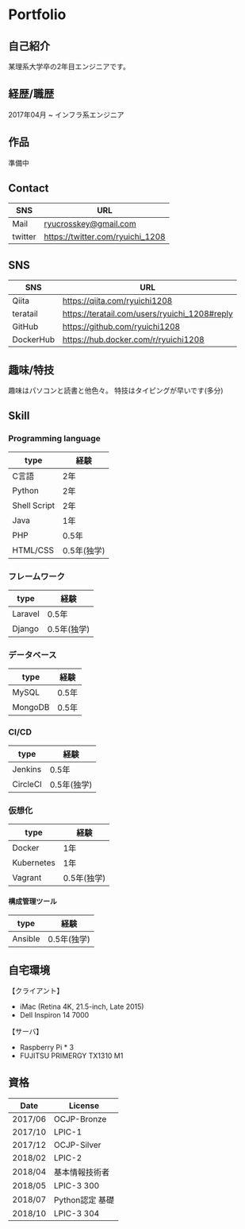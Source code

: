 # Portfolio

## 自己紹介

某理系大学卒の2年目エンジニアです。

## 経歴/職歴

2017年04月 ~ インフラ系エンジニア

## 作品

準備中

## Contact

|SNS|URL|
----|---- 
|Mail   |ryucrosskey@gmail.com|
|twitter|https://twitter.com/ryuichi_1208|

## SNS

|SNS|URL|
----|---- 
|Qiita|https://qiita.com/ryuichi1208|
|teratail|https://teratail.com/users/ryuichi_1208#reply|
|GitHub|https://github.com/ryuichi1208|
|DockerHub|https://hub.docker.com/r/ryuichi1208|

## 趣味/特技

趣味はパソコンと読書と他色々。
特技はタイピングが早いです(多分)

## Skill

### Programming language

| type | 経験 |
----|---- 
| C言語  | 2年 |
| Python | 2年 |
| Shell Script | 2年|
| Java   | 1年|
| PHP    | 0.5年|
| HTML/CSS | 0.5年(独学)|

### フレームワーク

| type | 経験 |
----|---- 
| Laravel | 0.5年 |
| Django  | 0.5年(独学) |

### データベース

| type | 経験 |
----|---- 
| MySQL | 0.5年 |
| MongoDB | 0.5年|

### CI/CD

| type | 経験 |
----|---- 
| Jenkins   | 0.5年       |
| CircleCI  | 0.5年(独学) |

### 仮想化

| type | 経験 |
-------|------- 
| Docker     | 1年       |
| Kubernetes | 1年       |
| Vagrant    | 0.5年(独学)|

#### 構成管理ツール

| type | 経験 |
-------|------- 
| Ansible | 0.5年(独学) |

## 自宅環境
【クライアント】
* iMac (Retina 4K, 21.5-inch, Late 2015)
* Dell Inspiron 14 7000

【サーバ】
* Raspberry Pi * 3
* FUJITSU PRIMERGY TX1310 M1

## 資格

| Date    | License        |
----|---- 
|2017/06  | OCJP-Bronze    |
|2017/10  | LPIC-1         |
|2017/12  | OCJP-Silver    |
|2018/02  | LPIC-2         |
|2018/04  | 基本情報技術者 |
|2018/05  | LPIC-3 300     |
|2018/07  | Python認定 基礎|
|2018/10  | LPIC-3 304     |
